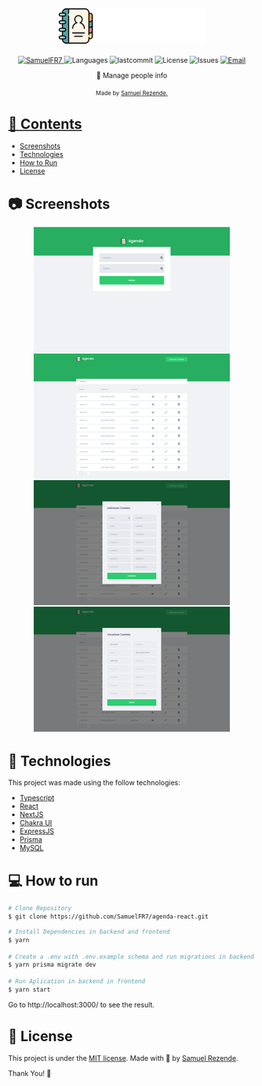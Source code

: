 <h1 align="center">
    <img alt="Agenda" src=".github/readme/assets/logo.png" width="300" />
</h1>

<p align="center">
   <a href="https://www.linkedin.com/in/samuel-ferreira-rezende-7bbbba206/">
      <img alt="SamuelFR7" src="https://img.shields.io/badge/-SamuelFR7-27AE60?style=flat&logo=Linkedin&logoColor=white" />
   </a>
  <img alt="Languages" src="https://img.shields.io/github/languages/count/SamuelFR7/agenda-react?color=%23527AE60" />
  <img alt="lastcommit" src="https://img.shields.io/github/last-commit/SamuelFR7/agenda-react?color=%23527AE60" />
  <img alt="License" src="https://img.shields.io/github/license/SamuelFR7/agenda-react?color=%23527AE60" />
  <img alt="Issues" src="https://img.shields.io/github/issues/SamuelFR7/agenda-react?color=%23527AE60">
  <a href="mailto:samuelferreirarezende@gmail.com">
   <img alt="Email" src="https://img.shields.io/badge/-samuelferreirarezende%40gmail.com-%23527AE60" />
  </a>
</p>

<p align="center">
  📗 Manage people info
</p>

<div align="center">
  <sub> Made by
    <a href="https://github.com/SamuelFR7">Samuel Rezende.
  </sub>
</div>


# 📌 Contents

* [Screenshots](#camera-screenshot) 
* [Technologies](#rocket-technologies) 
* [How to Run](#computer-how-to-run)
* [License](#page_facing_up-license)

# :camera: Screenshots
<div align="center">
   <img src="./.github/readme/assets/screen1.png" width="400px">
   <img src="./.github/readme/assets/screen2.png" width="400px">
   <img src="./.github/readme/assets/screen3.png" width="400px">
   <img src="./.github/readme/assets/screen4.png" width="400px">
</div>

# :rocket: Technologies
This project was made using the follow technologies:

* [Typescript](https://www.typescriptlang.org/)      
* [React](https://reactjs.org/)      
* [NextJS](https://nextjs.org)
* [Chakra UI](https://chakra-ui.com)
* [ExpressJS](https://expressjs.com/)
* [Prisma](https://www.prisma.io)
* [MySQL](https://www.mysql.com)


# :computer: How to run

```bash
# Clone Repository
$ git clone https://github.com/SamuelFR7/agenda-react.git
```

```bash
# Install Dependencies in backend and frontend
$ yarn

# Create a .env with .env.example schema and run migrations in backend
$ yarn prisma migrate dev

# Run Aplication in backend in frontend
$ yarn start
```
Go to http://localhost:3000/ to see the result.

# :page_facing_up: License

This project is under the [MIT license](./LICENSE).
Made with 💖 by [Samuel Rezende](https://www.linkedin.com/in/samuel-ferreira-rezende-7bbbba206/). 

Thank You! 🚀

